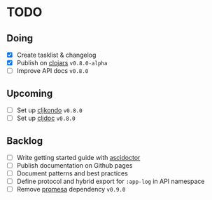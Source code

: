 # TODO

## Doing
- [x] Create tasklist & changelog
- [x] Publish on [clojars](https://clojars.org) `v0.8.0-alpha`
- [ ] Improve API docs `v0.8.0`

## Upcoming
- [ ] Set up [cljkondo](https://github.com/clj-kondo/clj-kondo) `v0.8.0`
- [ ] Set up [cljdoc](https://cljdoc.org) `v0.8.0`

## Backlog
- [ ] Write getting started guide with [ascidoctor](https://asciidoctor.org)
- [ ] Publish documentation on Github pages
- [ ] Document patterns and best practices
- [ ] Define protocol and hybrid export for `:app-log` in API namespace
- [ ] Remove [promesa](https://github.com/funcool/promesa) dependency `v0.9.0`
